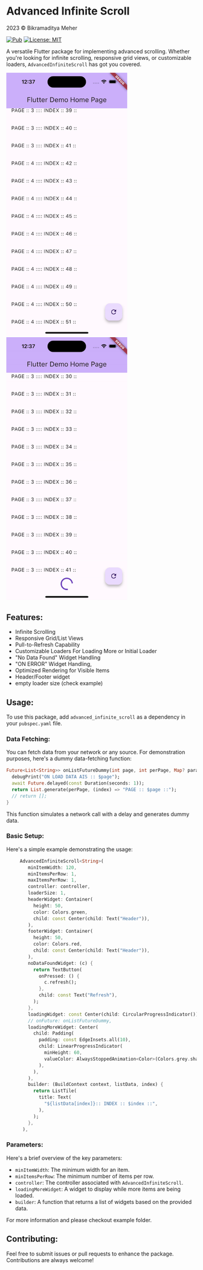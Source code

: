 # Advanced Infinite Scroll

2023 © Bikramaditya Meher

[![Pub](https://img.shields.io/pub/v/advanced_infinite_scroll.svg)](https://pub.dartlang.org/packages/advanced_infinite_scroll) [![License: MIT](https://img.shields.io/badge/License-MIT-yellow.svg)](https://github.com/bikram0000/advanced_infinite_scroll/blob/master/LICENSE)

A versatile Flutter package for implementing advanced scrolling. Whether you're looking for infinite scrolling, responsive grid views, or customizable loaders, `AdvancedInfiniteScroll` has got you covered.

<img src="example/assets/ezgif-4-9547c1c63f.gif" width="320"> <img src="example/assets/ezgif-4-2b42dfdc9e.gif" width="320">


## Features:

- Infinite Scrolling
- Responsive Grid/List Views
- Pull-to-Refresh Capability
- Customizable Loaders For Loading More or Initial Loader
- "No Data Found" Widget Handling
- "ON ERROR" Widget Handling,
- Optimized Rendering for Visible Items
- Header/Footer widget
- empty loader size (check example)

## Usage:

To use this package, add `advanced_infinite_scroll` as a dependency in your `pubspec.yaml` file.

### Data Fetching:

You can fetch data from your network or any source. For demonstration purposes, here's a dummy data-fetching function:

```dart
Future<List<String>> onListFutureDummy(int page, int perPage, Map? params) async {
  debugPrint("ON LOAD DATA AIS :: $page");
  await Future.delayed(const Duration(seconds: 1));
  return List.generate(perPage, (index) => "PAGE :: $page ::");
  // return [];
}
```

This function simulates a network call with a delay and generates dummy data.


### Basic Setup:

Here's a simple example demonstrating the usage:

```dart
     AdvancedInfiniteScroll<String>(
        minItemWidth: 120,
        minItemsPerRow: 1,
        maxItemsPerRow: 1,
        controller: controller,
        loaderSize: 1,
        headerWidget: Container(
          height: 50,
          color: Colors.green,
          child: const Center(child: Text("Header")),
        ),
        footerWidget: Container(
          height: 50,
          color: Colors.red,
          child: const Center(child: Text("Header")),
        ),
        noDataFoundWidget: (c) {
          return TextButton(
            onPressed: () {
              c.refresh();
            },
            child: const Text("Refresh"),
          );
        },
        loadingWidget: const Center(child: CircularProgressIndicator()),
        // onFuture: onListFutureDummy,
        loadingMoreWidget: Center(
          child: Padding(
            padding: const EdgeInsets.all(10),
            child: LinearProgressIndicator(
              minHeight: 60,
              valueColor: AlwaysStoppedAnimation<Color>(Colors.grey.shade50),
            ),
          ),
        ),
        builder: (BuildContext context, listData, index) {
          return ListTile(
            title: Text(
              "${listData[index]}:: INDEX :: $index ::",
            ),
          );
        },
      ),
```

### Parameters:

Here's a brief overview of the key parameters:

- `minItemWidth`: The minimum width for an item.
- `minItemsPerRow`: The minimum number of items per row.
- `controller`: The controller associated with `AdvancedInfiniteScroll`.
- `loadingMoreWidget`: A widget to display while more items are being loaded.
- `builder`: A function that returns a list of widgets based on the provided data.


For more information and please checkout example folder.


## Contributing:

Feel free to submit issues or pull requests to enhance the package. Contributions are always welcome!